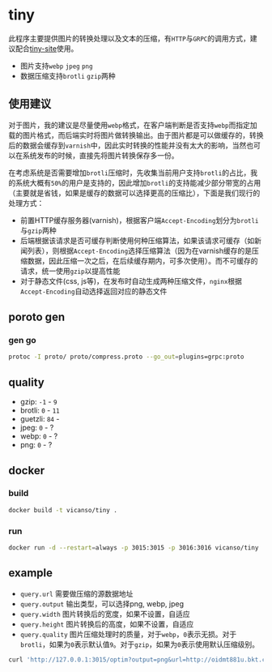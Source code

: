 # tiny 

此程序主要提供图片的转换处理以及文本的压缩，有`HTTP`与`GRPC`的调用方式，建议配合[tiny-site](https://github.com/vicanso/tiny-site)使用。

- 图片支持`webp` `jpeg` `png`
- 数据压缩支持`brotli` `gzip`两种

## 使用建议

对于图片，我的建议是尽量使用`webp`格式，在客户端判断是否支持`webp`而指定加载的图片格式，而后端实时将图片做转换输出。由于图片都是可以做缓存的，转换后的数据会缓存到`varnish`中，因此实时转换的性能并没有太大的影响，当然也可以在系统发布的时候，直接先将图片转换保存多一份。

在考虑系统是否需要增加`brotli`压缩时，先收集当前用户支持`brotli`的占比，我的系统大概有`50%`的用户是支持的，因此增加`brotli`的支持能减少部分带宽的占用（主要就是省钱，如果是缓存的数据可以选择更高的压缩比），下面是我们现行的处理方式：

- 前置HTTP缓存服务器(varnish)，根据客户端`Accept-Encoding`划分为`brotli`与`gzip`两种
- 后端根据该请求是否可缓存判断使用何种压缩算法，如果该请求可缓存（如新闻列表），则根据`Accept-Encoding`选择压缩算法（因为在varnish缓存的是压缩数据，因此压缩一次之后，在后续缓存期内，可多次使用）。而不可缓存的请求，统一使用`gzip`以提高性能
- 对于静态文件(css, js等)，在发布时自动生成两种压缩文件，`nginx`根据`Accept-Encoding`自动选择返回对应的静态文件

## poroto gen

### gen go

```bash
protoc -I proto/ proto/compress.proto --go_out=plugins=grpc:proto
```

## quality

- gzip: `-1` - `9`
- brotli: `0` - `11`
- guetzli: `84` - 
- jpeg: `0` - ?
- webp: `0` - ?
- png: `0` - ?

## docker

### build

```bash
docker build -t vicanso/tiny .
```

### run

```bash
docker run -d --restart=always -p 3015:3015 -p 3016:3016 vicanso/tiny
```

## example

- `query.url` 需要做压缩的源数据地址
- `query.output` 输出类型，可以选择png, webp, jpeg
- `query.width` 图片转换后的宽度，如果不设置，自适应
- `query.height` 图片转换后的高度，如果不设置，自适应
- `query.quality` 图片压缩处理时的质量，对于`webp`，`0`表示无损。对于`brotli`，如果为`0`表示默认值`9`。对于`gzip`，如果为`0`表示使用默认压缩级别。


```bash
curl 'http://127.0.0.1:3015/optim?output=png&url=http://oidmt881u.bkt.clouddn.com/mac.jpg&quality=30'
```
